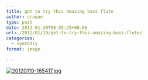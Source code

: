 ```yaml
---
title: got to try this amazing bass flute
author: craque
type: post
date: 2012-01-20T00:55:29+00:00
url: /2012/01/19/got-to-try-this-amazing-bass-flute/
categories:
  - synthdiy
format: image

---
```

[<img src="/img/2012/01/20120119-165417.jpg" alt="20120119-165417.jpg" class="alignnone size-full" />][1]

 [1]: /img/2012/01/20120119-165417.jpg
